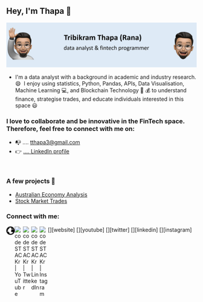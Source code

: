## Hey, I'm Thapa 👋

![Repository Banner](ThapaBanner.JPG)

- I'm a data analyst with a background in academic and industry research.😄&nbsp; I enjoy using statistics, Python, Pandas, APIs, Data Visualisation, Machine Learning 💻, and Blockchain Technology 💸 💰 to understand finance, strategise trades, and educate individuals interested in this space 😃

### I love to collaborate and be innovative in the FinTech space. Therefore, feel free to connect with me on:
- 📭 .... tthapa3@gmail.com
- 👉 [.... LinkedIn profile](https://www.linkedin.com/in/tribikram-thapa-rana-phd-ab4b4a65/)


<p>&nbsp;</p>

### A few projects 👀
- [Australian Economy Analysis](https://github.com/TribThapa/AustralianEconomyAnalysis) 
- [Stock Market Trades](https://github.com/MishQ666/ProjectTwo-Alpha-Analysts)

### Connect with me:

[<img align="left" alt="codeSTACKr.com" width="22px" src="https://raw.githubusercontent.com/iconic/open-iconic/master/svg/globe.svg" />][website]
[<img align="left" alt="codeSTACKr | YouTube" width="22px" src="https://cdn.jsdelivr.net/npm/simple-icons@v3/icons/youtube.svg" />][youtube]
[<img align="left" alt="codeSTACKr | Twitter" width="22px" src="https://cdn.jsdelivr.net/npm/simple-icons@v3/icons/twitter.svg" />][twitter]
[<img align="left" alt="codeSTACKr | LinkedIn" width="22px" src="https://cdn.jsdelivr.net/npm/simple-icons@v3/icons/linkedin.svg" />][linkedin]
[<img align="left" alt="codeSTACKr | Instagram" width="22px" src="https://cdn.jsdelivr.net/npm/simple-icons@v3/icons/instagram.svg" />][instagram]